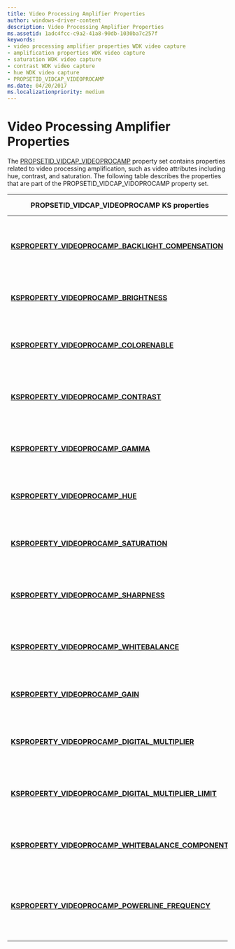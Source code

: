 ```yaml
---
title: Video Processing Amplifier Properties
author: windows-driver-content
description: Video Processing Amplifier Properties
ms.assetid: 1adc4fcc-c9a2-41a8-90db-1030ba7c257f
keywords:
- video processing amplifier properties WDK video capture
- amplification properties WDK video capture
- saturation WDK video capture
- contrast WDK video capture
- hue WDK video capture
- PROPSETID_VIDCAP_VIDEOPROCAMP
ms.date: 04/20/2017
ms.localizationpriority: medium
---
```


# Video Processing Amplifier Properties


The [PROPSETID\_VIDCAP\_VIDEOPROCAMP](https://msdn.microsoft.com/library/windows/hardware/ff568122) property set contains properties related to video processing amplification, such as video attributes including hue, contrast, and saturation. The following table describes the properties that are part of the PROPSETID\_VIDCAP\_VIDOPROCAMP property set.

<table>
<colgroup>
<col width="50%" />
<col width="50%" />
</colgroup>
<thead>
<tr class="header">
<th>PROPSETID_VIDCAP_VIDEOPROCAMP KS properties</th>
<th>Property description</th>
</tr>
</thead>
<tbody>
<tr class="odd">
<td><p><a href="https://msdn.microsoft.com/library/windows/hardware/ff566063" data-raw-source="[&lt;strong&gt;KSPROPERTY_VIDEOPROCAMP_BACKLIGHT_COMPENSATION&lt;/strong&gt;](https://msdn.microsoft.com/library/windows/hardware/ff566063)"><strong>KSPROPERTY_VIDEOPROCAMP_BACKLIGHT_COMPENSATION</strong></a></p></td>
<td><p>Controls a camera&#39;s backlight compensation setting.</p></td>
</tr>
<tr class="even">
<td><p><a href="https://msdn.microsoft.com/library/windows/hardware/ff566065" data-raw-source="[&lt;strong&gt;KSPROPERTY_VIDEOPROCAMP_BRIGHTNESS&lt;/strong&gt;](https://msdn.microsoft.com/library/windows/hardware/ff566065)"><strong>KSPROPERTY_VIDEOPROCAMP_BRIGHTNESS</strong></a></p></td>
<td><p>Controls a camera&#39;s brightness.</p></td>
</tr>
<tr class="odd">
<td><p><a href="https://msdn.microsoft.com/library/windows/hardware/ff566066" data-raw-source="[&lt;strong&gt;KSPROPERTY_VIDEOPROCAMP_COLORENABLE&lt;/strong&gt;](https://msdn.microsoft.com/library/windows/hardware/ff566066)"><strong>KSPROPERTY_VIDEOPROCAMP_COLORENABLE</strong></a></p></td>
<td><p>Controls a camera&#39;s color enable setting.</p></td>
</tr>
<tr class="even">
<td><p><a href="https://msdn.microsoft.com/library/windows/hardware/ff566070" data-raw-source="[&lt;strong&gt;KSPROPERTY_VIDEOPROCAMP_CONTRAST&lt;/strong&gt;](https://msdn.microsoft.com/library/windows/hardware/ff566070)"><strong>KSPROPERTY_VIDEOPROCAMP_CONTRAST</strong></a></p></td>
<td><p>Controls a camera&#39;s luminance setting.</p></td>
</tr>
<tr class="odd">
<td><p><a href="https://msdn.microsoft.com/library/windows/hardware/ff566076" data-raw-source="[&lt;strong&gt;KSPROPERTY_VIDEOPROCAMP_GAMMA&lt;/strong&gt;](https://msdn.microsoft.com/library/windows/hardware/ff566076)"><strong>KSPROPERTY_VIDEOPROCAMP_GAMMA</strong></a></p></td>
<td><p>Controls a camera&#39;s gamut setting.</p></td>
</tr>
<tr class="even">
<td><p><a href="https://msdn.microsoft.com/library/windows/hardware/ff566078" data-raw-source="[&lt;strong&gt;KSPROPERTY_VIDEOPROCAMP_HUE&lt;/strong&gt;](https://msdn.microsoft.com/library/windows/hardware/ff566078)"><strong>KSPROPERTY_VIDEOPROCAMP_HUE</strong></a></p></td>
<td><p>Controls a camera&#39;s hue setting.</p></td>
</tr>
<tr class="odd">
<td><p><a href="https://msdn.microsoft.com/library/windows/hardware/ff566092" data-raw-source="[&lt;strong&gt;KSPROPERTY_VIDEOPROCAMP_SATURATION&lt;/strong&gt;](https://msdn.microsoft.com/library/windows/hardware/ff566092)"><strong>KSPROPERTY_VIDEOPROCAMP_SATURATION</strong></a></p></td>
<td><p>Controls a camera&#39;s chrominance setting.</p></td>
</tr>
<tr class="even">
<td><p><a href="https://msdn.microsoft.com/library/windows/hardware/ff566093" data-raw-source="[&lt;strong&gt;KSPROPERTY_VIDEOPROCAMP_SHARPNESS&lt;/strong&gt;](https://msdn.microsoft.com/library/windows/hardware/ff566093)"><strong>KSPROPERTY_VIDEOPROCAMP_SHARPNESS</strong></a></p></td>
<td><p>Controls a camera&#39;s sharpness setting.</p></td>
</tr>
<tr class="odd">
<td><p><a href="https://msdn.microsoft.com/library/windows/hardware/ff566095" data-raw-source="[&lt;strong&gt;KSPROPERTY_VIDEOPROCAMP_WHITEBALANCE&lt;/strong&gt;](https://msdn.microsoft.com/library/windows/hardware/ff566095)"><strong>KSPROPERTY_VIDEOPROCAMP_WHITEBALANCE</strong></a></p></td>
<td><p>Controls a camera&#39;s white balance setting.</p></td>
</tr>
<tr class="even">
<td><p><a href="https://msdn.microsoft.com/library/windows/hardware/ff566074" data-raw-source="[&lt;strong&gt;KSPROPERTY_VIDEOPROCAMP_GAIN&lt;/strong&gt;](https://msdn.microsoft.com/library/windows/hardware/ff566074)"><strong>KSPROPERTY_VIDEOPROCAMP_GAIN</strong></a></p></td>
<td><p>Controls a camera&#39;s gain setting.</p></td>
</tr>
<tr class="odd">
<td><p><a href="https://msdn.microsoft.com/library/windows/hardware/ff566071" data-raw-source="[&lt;strong&gt;KSPROPERTY_VIDEOPROCAMP_DIGITAL_MULTIPLIER&lt;/strong&gt;](https://msdn.microsoft.com/library/windows/hardware/ff566071)"><strong>KSPROPERTY_VIDEOPROCAMP_DIGITAL_MULTIPLIER</strong></a></p></td>
<td><p>Controls a camera&#39;s digital zoom multiplier.</p></td>
</tr>
<tr class="even">
<td><p><a href="https://msdn.microsoft.com/library/windows/hardware/ff566072" data-raw-source="[&lt;strong&gt;KSPROPERTY_VIDEOPROCAMP_DIGITAL_MULTIPLIER_LIMIT&lt;/strong&gt;](https://msdn.microsoft.com/library/windows/hardware/ff566072)"><strong>KSPROPERTY_VIDEOPROCAMP_DIGITAL_MULTIPLIER_LIMIT</strong></a></p></td>
<td><p>Controls the upper limit of a camera&#39;s digital zoom.</p></td>
</tr>
<tr class="odd">
<td><p><a href="https://msdn.microsoft.com/library/windows/hardware/ff566097" data-raw-source="[&lt;strong&gt;KSPROPERTY_VIDEOPROCAMP_WHITEBALANCE_COMPONENT&lt;/strong&gt;](https://msdn.microsoft.com/library/windows/hardware/ff566097)"><strong>KSPROPERTY_VIDEOPROCAMP_WHITEBALANCE_COMPONENT</strong></a></p></td>
<td><p>Controls a camera&#39;s white balance setting.</p></td>
</tr>
<tr class="even">
<td><p><a href="https://msdn.microsoft.com/library/windows/hardware/ff566086" data-raw-source="[&lt;strong&gt;KSPROPERTY_VIDEOPROCAMP_POWERLINE_FREQUENCY&lt;/strong&gt;](https://msdn.microsoft.com/library/windows/hardware/ff566086)"><strong>KSPROPERTY_VIDEOPROCAMP_POWERLINE_FREQUENCY</strong></a></p></td>
<td><p>Controls the powerline frequency of a camera&#39;s operating environment.</p></td>
</tr>
</tbody>
</table>

 

 

 




